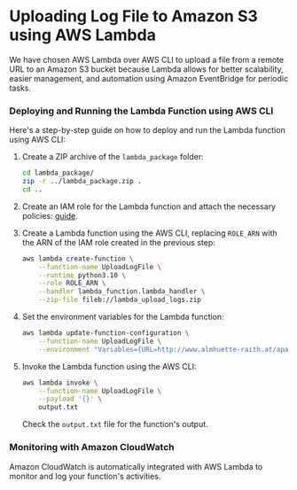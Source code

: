 # Uploading Log File to Amazon S3 using AWS Lambda
We have chosen AWS Lambda over AWS CLI to upload a file from a remote URL to an Amazon S3 bucket because Lambda allows for better scalability, easier management, and automation using Amazon EventBridge for periodic tasks.

### Deploying and Running the Lambda Function using AWS CLI

Here's a step-by-step guide on how to deploy and run the Lambda function using AWS CLI:

1. Create a ZIP archive of the `lambda_package` folder:

   ```bash
   cd lambda_package/
   zip -r ../lambda_package.zip .
   cd ..
   ```

2. Create an IAM role for the Lambda function and attach the necessary policies: [guide](https://repost.aws/knowledge-center/lambda-execution-role-s3-bucket).
3. Create a Lambda function using the AWS CLI, replacing `ROLE_ARN` with the ARN of the IAM role created in the previous step:

   ```bash
   aws lambda create-function \
       --function-name UploadLogFile \
       --runtime python3.10 \
       --role ROLE_ARN \
       --handler lambda_function.lambda_handler \
       --zip-file fileb://lambda_upload_logs.zip
   ```

4. Set the environment variables for the Lambda function:

   ```bash
   aws lambda update-function-configuration \
       --function-name UploadLogFile \
       --environment "Variables={URL=http://www.almhuette-raith.at/apache-log/access.log, BUCKET_NAME=epikast, S3_KEY=access.log}"
   ```

5. Invoke the Lambda function using the AWS CLI:

   ```bash
   aws lambda invoke \
       --function-name UploadLogFile \
       --payload '{}' \
       output.txt
   ```

   Check the `output.txt` file for the function's output.

### Monitoring with Amazon CloudWatch

Amazon CloudWatch is automatically integrated with AWS Lambda to monitor and log your function's activities.